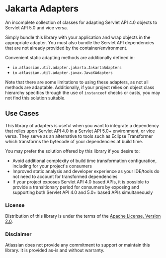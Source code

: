 # Jakarta Adapters

An incomplete collection of classes for adapting Servlet API 4.0 objects to Servlet API 5.0 and vice versa.

Simply bundle this library with your application and wrap objects in the appropriate adapter. You must also bundle the
Servlet API dependencies that are not already provided by the container/environment.

Convenient static adapting methods are additionally defined in:

- `io.atlassian.util.adapter.jakarta.JakartaAdapters`
- `io.atlassian.util.adapter.javax.JavaXAdapters`

Note that there are some limitations to using these adapters, as not all methods are adaptable. Additionally, if your
project relies on object class hierarchy specifics through the use of `instanceof` checks or casts, you may not find
this solution suitable.

## Use Cases

This library of adapters is useful when you want to integrate a dependency that relies upon Servlet API 4.0 in a Servlet
API 5.0+ environment, or vice versa. They serve as an alternative to tools such as Eclipse Transformer which transforms
the bytecode of your dependencies at build time.

You may prefer the solution offered by this library if you desire to:

- Avoid additional complexity of build time transformation configuration, including for your project's consumers
- Improved static analysis and developer experience as your IDE/tools do not need to account for transformed
  dependencies
- If your project exposes Servlet API 4.0 based APIs, it is possible to provide a transitionary period for consumers by
  exposing and supporting both Servlet API 4.0 and 5.0+ based APIs simultaneously

### License

Distribution of this library is under the terms of the [Apache License, Version 2.0](LICENSE).

### Disclaimer

Atlassian does not provide any commitment to support or maintain this library. It is provided as-is and
without warranty.

